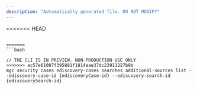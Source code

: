 ```yaml
---
description: "Automatically generated file. DO NOT MODIFY"
---
```


<<<<<<< HEAD
```cli

=======
```bash

// THE CLI IS IN PREVIEW. NON-PRODUCTION USE ONLY
>>>>>>> ac57e61007f395881f1814eae37dc23911227b9b
mgc security cases ediscovery-cases searches additional-sources list --ediscovery-case-id {ediscoveryCase-id} --ediscovery-search-id {ediscoverySearch-id}

```